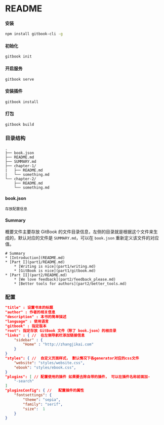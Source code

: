 # README

[http://gitbook.zhangjikai.com/plugins.html]: 官网 '实例'

#### 安装

```bash
npm install gitbook-cli -g
```

#### 初始化

```bash
gitbook init
```

#### 开启服务

```bash
gitbook serve
```

#### 安装插件

```bash
gitbook install
```

#### 打包

```bash
gitbook build
```

### 目录结构

```
.
├── book.json
├── README.md
├── SUMMARY.md
├── chapter-1/
|   ├── README.md
|   └── something.md
└── chapter-2/
    ├── README.md
    └── something.md
```

#### book.json

```bash
存放配置信息
```

#### Summary

概要文件主要存放 GitBook 的文件目录信息，左侧的目录就是根据这个文件来生成的，默认对应的文件是 `SUMMARY.md`，可以在 `book.json` 重新定义该文件的对应值。

```
# Summary
* [Introduction](README.md)
* [Part I](part1/README.md)
    * [Writing is nice](part1/writing.md)
    * [GitBook is nice](part1/gitbook.md)
* [Part II](part2/README.md)
    * [We love feedback](part2/feedback_please.md)
    * [Better tools for authors](part2/better_tools.md)
```

### 配置

```json
"title" : 设置书本的标题
"author" : 作者的相关信息
"description" : 本书的简单描述
"language" : 使用语言
"gitbook" : 指定版本
"root": 指定存放 GitBook 文件（除了 book.json）的根目录
"links" : {	//	在左侧导航栏添加链接信息
    "sidebar" : {
        "Home" : "http://zhangjikai.com"
    }
}
"styles": {	//	自定义页面样式， 默认情况下各generator对应的css文件
    "website": "styles/website.css",
    "ebook": "styles/ebook.css",
}
"plugins": [ //	配置使用的插件	如果要去除自带的插件， 可以在插件名称前面加-
    "-search"
]
"pluginsConfig": { //	配置插件的属性
    "fontsettings": {
        "theme": "sepia",
        "family": "serif",
        "size":  1
    }
}
```
